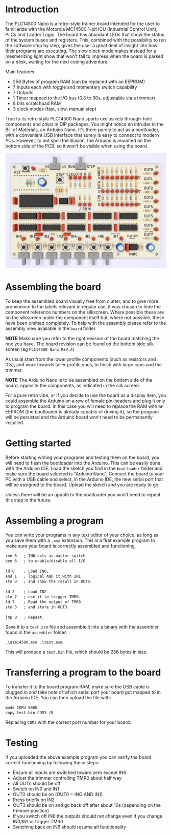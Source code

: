 # Introduction

The PLC14500 Nano is a retro-style trainer board intended for the user to familiarize with the Motorola MC14500 1-bit
ICU (Industrial Control Unit), PLCs and Ladder Logic. The board has abundant LEDs that show the status of 
the system buses and registers. This, combined with the possibility to run the software step by step,
gives the user a great deal of insight into how their programs are executing. The slow clock mode 
makes instead for a mesmerizing light show that won't fail to impress when the board is parked on a desk,
waiting for the next coding adventure.

Main features:

* 256 Bytes of program RAM (can be replaced with an EEPROM)
* 7 Inputs each with toggle and momentary switch capability
* 7 Outputs
* 1 Timer mapped to the I/O bus (0.5 to 30s, adjustable via a trimmer)
* 8 bits scratchpad RAM
* 3 clock modes (fast, slow, manual step)


True to its retro style PLC14500 Nano sports exclusively through-hole components and chips in DIP packages.
You might notice an intruder in the Bill of Materials, an Arduino Nano. It's there purely to act as a
bootloader, with a convenient USB interface that surely is easy to connect to modern PCs. However,
to not spoil the illusion, the Arduino is mounted on the bottom side of the PCB, so it won't be visible when 
using the board.

![Board](documentation/board.png)

# Assembling the board

To keep the assembled board visually free from clutter, and to give more prominence to the labels
relevant in regular use, it was chosen to hide the component reference numbers on the silkscreen.
Where possible these are on the silkscreen under the component itself but, where not possible, 
these have been omitted completely. To help with the assembly please refer to the assembly view 
available in the `board` folder.

**NOTE** Make sure you refer to the right revision of the board matching the one you have. The board
revision can be found on the bottom side silk screen (eg `PLC14500 Nano REV.A`)

As usual start from the lower profile components (such as resistors and ICs), and work towards taller
profile ones, to finish with large caps and the trimmer. 

**NOTE** The Arduino Nano is to be assembled on the bottom side of the board, opposite the components,
as indicated in the silk screen.

For a pure retro vibe, or if you decide to use the board as a display item, you
could assemble the Arduino on a row of female pin-headers and plug it only to program the board. In this
case you will need to replace the RAM with an EEPROM (the bootloader is already capable of driving it),
so the program will be persisted and the Arduino board won't need to be permanently installed.

# Getting started

Before starting writing your programs and testing them on the board, you will need to flash the bootloader
into the Arduino. This can be easily done with the Arduino IDE. Load the sketch you find in the `bootloader`
folder and make sure the board selected is "Arduino Nano". Connect the board to your PC with a USB cable
and select, in the Arduino IDE, the new serial port that will be assigned to the board. Upload the sketch
and you are ready to go.

Unless there will be an update to the bootloader you won't need to repeat this step in the future.

# Assembling a program

You can write your programs in any text editor of your choice, as long as you save them with a `.asm`
extension. This is a first example program to make sure your board is correctly assembled and functioning.

````
ien 6   ; IN6 acts as master switch 
oen 6   ; to enable/disable all I/O

ld 0    ; Load IN0,
and 1   ; logical AND it with IN1
sto 0   ; and show the result in OUT0.

ld 2    ; Load IN2    
sto 7   ; use it to trigger TMR0.
ld 7    ; Read the output of TMR0
sto 3   ; and store in OUT3.

jmp 0   ; Repeat.
````

Save it to a `test.asm` file and assemble it into a binary with the assembler found in the `assembler` folder:

````windows
.\asm14500.exe .\test.asm
````

This will produce a `test.bin` file, which should be 256 bytes in size.

# Transferring a program to the board

To transfer it to the board program RAM, make sure the USB cable is plugged in and take note of which serial port 
your board got mapped to in the Arduino IDE. You can then upload the file with:

````windows
mode COM3 9600
copy test.bin COM3 /B
````

Replacing `COM3` with the correct port number for your board.

# Testing

If you uploaded the above example program you can verify the board correct functioning by following these
steps:

* Ensure all inputs are switched toward zero except IN6
* Adjust the trimmer controlling TMR0 about half way
* All OUTn should be off
* Switch on IN0 and IN1
* OUT0 should be on (OUT0 = INO AND IN1)
* Press briefly on IN2
* OUT3 should be on and go back off after about 10s (depending on the trimmer position)
* If you switch off IN6 the outputs should not change even if you change IN0/IN1 or trigger TMR0
* Switching back on IN6 should resume all functionality


